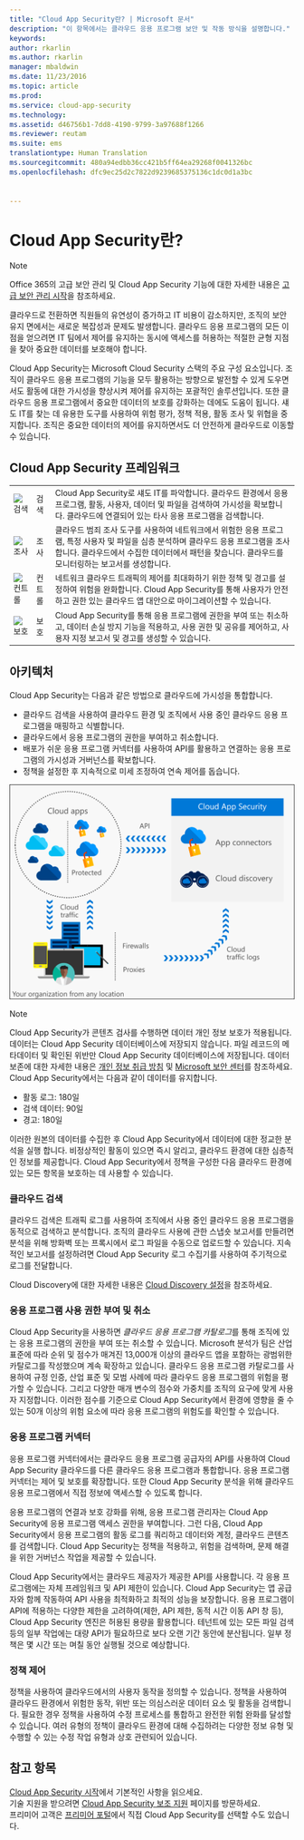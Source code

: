 ```yaml
---
title: "Cloud App Security란? | Microsoft 문서"
description: "이 항목에서는 클라우드 응용 프로그램 보안 및 작동 방식을 설명합니다."
keywords: 
author: rkarlin
ms.author: rkarlin
manager: mbaldwin
ms.date: 11/23/2016
ms.topic: article
ms.prod: 
ms.service: cloud-app-security
ms.technology: 
ms.assetid: d46756b1-7dd8-4190-9799-3a97688f1266
ms.reviewer: reutam
ms.suite: ems
translationtype: Human Translation
ms.sourcegitcommit: 480a94edbb36cc421b5ff64ea29268f0041326bc
ms.openlocfilehash: dfc9ec25d2c7822d9239685375136c1dc0d1a3bc


---
```

# <a name="what-is-cloud-app-security"></a>Cloud App Security란?

> [!NOTE]
> Office 365의 고급 보안 관리 및 Cloud App Security 기능에 대한 자세한 내용은 [고급 보안 관리 시작](https://support.office.com/article/Get-started-with-Advanced-Management-Security-d9ee4d67-f2b3-42b4-9c9e-c4529904990a)을 참조하세요.

클라우드로 전환하면 직원들의 유연성이 증가하고 IT 비용이 감소하지만, 조직의 보안 유지 면에서는 새로운 복잡성과 문제도 발생합니다. 클라우드 응용 프로그램의 모든 이점을 얻으려면 IT 팀에서 제어를 유지하는 동시에 액세스를 허용하는 적절한 균형 지점을 찾아 중요한 데이터를 보호해야 합니다.  

Cloud App Security는 Microsoft Cloud Security 스택의 주요 구성 요소입니다. 조직이 클라우드 응용 프로그램의 기능을 모두 활용하는 방향으로 발전할 수 있게 도우면서도 활동에 대한 가시성을 향상시켜 제어를 유지하는 포괄적인 솔루션입니다. 또한 클라우드 응용 프로그램에서 중요한 데이터의 보호를 강화하는 데에도 도움이 됩니다. 섀도 IT를 찾는 데 유용한 도구를 사용하여 위험 평가, 정책 적용, 활동 조사 및 위협을 중지합니다. 조직은 중요한 데이터의 제어를 유지하면서도 더 안전하게 클라우드로 이동할 수 있습니다.  

## <a name="the-cloud-app-security-framework"></a>Cloud App Security 프레임워크  

|       |   |   |
|-------|---|:---|
|![검색](./media/discovery-icon.png)|검색|Cloud App Security로 섀도 IT를 파악합니다. 클라우드 환경에서 응용 프로그램, 활동, 사용자, 데이터 및 파일을 검색하여 가시성을 확보합니다. 클라우드에 연결되어 있는 타사 응용 프로그램을 검색합니다.|
|![조사](./media/investigate-icon.png)|조사|클라우드 범죄 조사 도구를 사용하여 네트워크에서 위험한 응용 프로그램, 특정 사용자 및 파일을 심층 분석하며 클라우드 응용 프로그램을 조사합니다. 클라우드에서 수집한 데이터에서 패턴을 찾습니다. 클라우드를 모니터링하는 보고서를 생성합니다.|
|![컨트롤](./media/control-icon.png)|컨트롤|네트워크 클라우드 트래픽의 제어를 최대화하기 위한 정책 및 경고를 설정하여 위험을 완화합니다. Cloud App Security를 통해 사용자가 안전하고 권한 있는 클라우드 앱 대안으로 마이그레이션할 수 있습니다.|
|![보호](./media/protect-icon.png)|보호|Cloud App Security를 통해 응용 프로그램에 권한을 부여 또는 취소하고, 데이터 손실 방지 기능을 적용하고, 사용 권한 및 공유를 제어하고, 사용자 지정 보고서 및 경고를 생성할 수 있습니다.|


## <a name="architecture"></a>아키텍처  

Cloud App Security는 다음과 같은 방법으로 클라우드에 가시성을 통합합니다.  

-   클라우드 검색을 사용하여 클라우드 환경 및 조직에서 사용 중인 클라우드 응용 프로그램을 매핑하고 식별합니다.
-   클라우드에서 응용 프로그램의 권한을 부여하고 취소합니다.  
-   배포가 쉬운 응용 프로그램 커넥터를 사용하여 API를 활용하고 연결하는 응용 프로그램의 가시성과 거버넌스를 확보합니다.  
-   정책을 설정한 후 지속적으로 미세 조정하여 연속 제어를 돕습니다.  

![Cloud App Security 아키텍처](./media/architecture.png)  

> [!NOTE]  
> Cloud App Security가 콘텐츠 검사를 수행하면 데이터 개인 정보 보호가 적용됩니다. 데이터는 Cloud App Security 데이터베이스에 저장되지 않습니다. 파일 레코드의 메타데이터 및 확인된 위반만 Cloud App Security 데이터베이스에 저장됩니다. 데이터 보존에 대한 자세한 내용은 [개인 정보 취급 방침](http://go.microsoft.com/fwlink/?LinkId=512132) 및 [Microsoft 보안 센터](https://www.microsoft.com/TrustCenter/Privacy/You-are-in-control-of-your-data)를 참조하세요.
Cloud App Security에서는 다음과 같이 데이터를 유지합니다.
>- 활동 로그: 180일
>- 검색 데이터: 90일
>- 경고: 180일

이러한 원본의 데이터를 수집한 후 Cloud App Security에서 데이터에 대한 정교한 분석을 실행 합니다. 비정상적인 활동이 있으면 즉시 알리고, 클라우드 환경에 대한 심층적인 정보를 제공합니다. Cloud App Security에서 정책을 구성한 다음 클라우드 환경에 있는 모든 항목을 보호하는 데 사용할 수 있습니다.  

### <a name="cloud-discovery"></a>클라우드 검색  

클라우드 검색은 트래픽 로그를 사용하여 조직에서 사용 중인 클라우드 응용 프로그램을 동적으로 검색하고 분석합니다. 조직의 클라우드 사용에 관한 스냅숏 보고서를 만들려면 분석을 위해 방화벽 또는 프록시에서 로그 파일을 수동으로 업로드할 수 있습니다. 지속적인 보고서를 설정하려면 Cloud App Security 로그 수집기를 사용하여 주기적으로 로그를 전달합니다.  

Cloud Discovery에 대한 자세한 내용은 [Cloud Discovery 설정](set-up-cloud-discovery.md)을 참조하세요.

### <a name="sanctioning-and-unsanctioning-an-app"></a>응용 프로그램 사용 권한 부여 및 취소  

Cloud App Security을 사용하면 *클라우드 응용 프로그램 카탈로그*를 통해 조직에 있는 응용 프로그램의 권한을 부여 또는 취소할 수 있습니다. Microsoft 분석가 팀은 산업 표준에 따라 순위 및 점수가 매겨진 13,000개 이상의 클라우드 앱을 포함하는 광범위한 카탈로그를 작성했으며 계속 확장하고 있습니다. 클라우드 응용 프로그램 카탈로그를 사용하여 규정 인증, 산업 표준 및 모범 사례에 따라 클라우드 응용 프로그램의 위험을 평가할 수 있습니다. 그리고 다양한 매개 변수의 점수와 가중치를 조직의 요구에 맞게 사용자 지정합니다. 이러한 점수를 기준으로 Cloud App Security에서 환경에 영향을 줄 수 있는 50개 이상의 위험 요소에 따라 응용 프로그램의 위험도를 확인할 수 있습니다.  

### <a name="app-connectors"></a>응용 프로그램 커넥터  
응용 프로그램 커넥터에서는 클라우드 응용 프로그램 공급자의 API를 사용하여 Cloud App Security 클라우드를 다른 클라우드 응용 프로그램과 통합합니다. 응용 프로그램 커넥터는 제어 및 보호를 확장합니다. 또한 Cloud App Security 분석을 위해 클라우드 응용 프로그램에서 직접 정보에 액세스할 수 있도록 합니다.  

응용 프로그램의 연결과 보호 강화를 위해, 응용 프로그램 관리자는 Cloud App Security에 응용 프로그램 액세스 권한을 부여합니다. 그런 다음, Cloud App Security에서 응용 프로그램의 활동 로그를 쿼리하고 데이터와 계정, 클라우드 콘텐츠를 검색합니다. Cloud App Security는 정책을 적용하고, 위험을 검색하며, 문제 해결을 위한 거버넌스 작업을 제공할 수 있습니다.  

Cloud App Security에서는 클라우드 제공자가 제공한 API를 사용합니다. 각 응용 프로그램에는 자체 프레임워크 및 API 제한이 있습니다. Cloud App Security는 앱 공급자와 함께 작동하여 API 사용을 최적화하고 최적의 성능을 보장합니다. 응용 프로그램이 API에 적용하는 다양한 제한을 고려하여(제한, API 제한, 동적 시간 이동 API 창 등), Cloud App Security 엔진은 허용된 용량을 활용합니다. 테넌트에 있는 모든 파일 검색 등의 일부 작업에는 대량 API가 필요하므로 보다 오랜 기간 동안에 분산됩니다. 일부 정책은 몇 시간 또는 며칠 동안 실행될 것으로 예상합니다.  

### <a name="policy-control"></a>정책 제어  

정책을 사용하여 클라우드에서의 사용자 동작을 정의할 수 있습니다. 정책을 사용하여 클라우드 환경에서 위험한 동작, 위반 또는 의심스러운 데이터 요소 및 활동을 검색합니다. 필요한 경우 정책을 사용하여 수정 프로세스를 통합하고 완전한 위험 완화를 달성할 수 있습니다. 여러 유형의 정책이 클라우드 환경에 대해 수집하려는 다양한 정보 유형 및 수행할 수 있는 수정 작업 유형과 상호 관련되어 있습니다.  

## <a name="see-also"></a>참고 항목  

[Cloud App Security 시작](getting-started-with-cloud-app-security.md)에서 기본적인 사항을 읽으세요.    
기술 지원을 받으려면 [Cloud App Security 보조 지원](http://support.microsoft.com/oas/default.aspx?prid=16031) 페이지를 방문하세요.   
프리미어 고객은 [프리미어 포털](https://premier.microsoft.com/)에서 직접 Cloud App Security를 선택할 수도 있습니다.   



<!--HONumber=Nov16_HO5-->


